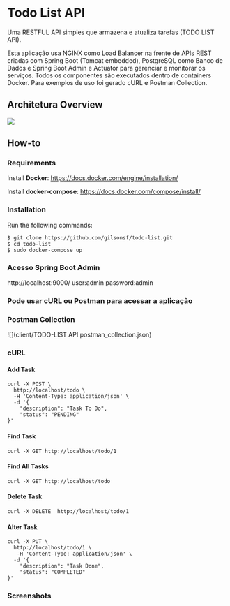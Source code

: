 # Todo List API
Uma RESTFUL API simples que armazena e atualiza tarefas (TODO LIST API).

Esta aplicação usa NGINX como Load Balancer na frente de APIs REST criadas com Spring Boot (Tomcat embedded), PostgreSQL como Banco de Dados e Spring Boot Admin e Actuator para gerenciar e monitorar os serviços.
Todos os componentes são executados dentro de containers Docker.
Para exemplos de uso foi gerado cURL e Postman Collection.

## Architetura Overview

![](img/docker-architecture.png)

## How-to

### Requirements

Install <b>Docker</b>: https://docs.docker.com/engine/installation/

Install <b>docker-compose</b>: https://docs.docker.com/compose/install/

### Installation

Run the following commands:
  
```
$ git clone https://github.com/gilsonsf/todo-list.git
$ cd todo-list
$ sudo docker-compose up
```

### Acesso Spring Boot Admin

http://localhost:9000/ user:admin password:admin 

### Pode usar cURL ou Postman para acessar a aplicação

### Postman Collection

![](client/TODO-LIST API.postman_collection.json)

### cURL

#### Add Task
```
curl -X POST \
  http://localhost/todo \
  -H 'Content-Type: application/json' \
  -d '{
	"description": "Task To Do",
	"status": "PENDING"
}'
```

#### Find Task
```
curl -X GET http://localhost/todo/1
```

#### Find All Tasks
```
curl -X GET http://localhost/todo
```

#### Delete Task
```
curl -X DELETE  http://localhost/todo/1
```

#### Alter Task
```
curl -X PUT \
  http://localhost/todo/1 \
   -H 'Content-Type: application/json' \
  -d '{
	"description": "Task Done",
	"status": "COMPLETED"
}'
```

### Screenshots
